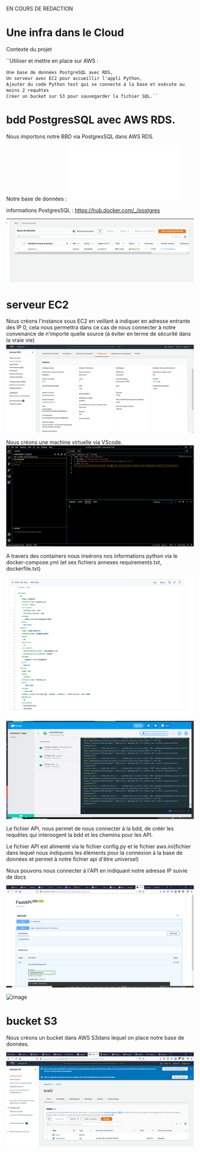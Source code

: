 EN COURS DE REDACTION

# Une infra dans le Cloud

Contexte du projet

``Utiliser et mettre en place sur AWS :

    Une base de données PostgreSQL avec RDS,
    Un serveur avec EC2 pour accueillir l'appli Python,
    Ajouter du code Python test qui se connecte à la base et exécute au moins 2 requêtes 
    Créer un bucket sur S3 pour sauvegarder la fichier SQL.``


# bdd PostgresSQL avec AWS RDS.

Nous importons notre BBD via PostgresSQL dans AWS RDS.

Notre base de données : ![source](Clubdata.sql) 

informations PostgresSQL : https://hub.docker.com/_/postgres

![image](RDS.PNG)



# serveur EC2


Nous créons l'instance sous EC2 en veillant à indiquer en adresse entrante des IP 0, cela nous permettra dans ce cas de nous connecter à notre convenance de n'importe quelle source (à éviter en terme de sécurité dans la vraie vie)
![image](Capture.PNG)

Nous créons une machine virtuelle via VScode.
![image](machinevirtuelle.png)


A travers des containers nous insérons nos informations python via le docker-compose.yml (et ses fichiers annexes requirements.txt, dockerfile.txt)

![image](dockercompose.png)


![image](CAPTUREDOCKER.PNG)

Le fichier API, nous permet de nous connecter à la bdd, de créér les requêtes qui interoogent la bdd  et les chemins pour les API.

Le fichier API est alimenté via le fichier config.py et le fichier aws.ini(fichier dans lequel nous indiquons les éléments pour la connexion à la base de données et permet à notre fichier api d'être universel)


Nous pouvons nous connecter à l'API en indiquant notre adresse IP suivie de docs

![image](APIgetfacilities.png)

![image](fastapicapture.png)



# bucket S3
Nous créons un bucket dans AWS S3dans lequel on place notre base de données.

![image](S3STOCKAGEBDD.PNG)

